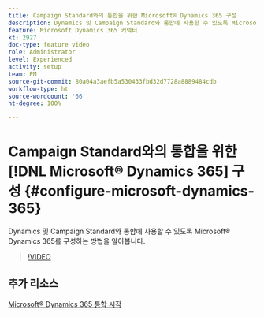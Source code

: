 ```yaml
---
title: Campaign Standard와의 통합을 위한 Microsoft® Dynamics 365 구성
description: Dynamics 및 Campaign Standard와 통합에 사용할 수 있도록 Microsoft® Dynamics 365를 구성하는 방법을 알아봅니다.
feature: Microsoft Dynamics 365 커넥터
kt: 2927
doc-type: feature video
role: Administrator
level: Experienced
activity: setup
team: PM
source-git-commit: 80a04a3aefb5a530433fbd32d7728a8889484cdb
workflow-type: ht
source-wordcount: '66'
ht-degree: 100%

---
```



# Campaign Standard와의 통합을 위한 [!DNL Microsoft® Dynamics 365] 구성 {#configure-microsoft-dynamics-365}

Dynamics 및 Campaign Standard와 통합에 사용할 수 있도록 Microsoft® Dynamics 365를 구성하는 방법을 알아봅니다.

>[!VIDEO](https://video.tv.adobe.com/v/27637?quality=12)

## 추가 리소스

[Microsoft® Dynamics 365 통합 시작](https://experienceleague.adobe.com/docs/campaign-standard/using/integrating-with-adobe-cloud/campaign-and-microsoft-dynamics-365/d365-acs-get-started.html?lang=ko)
